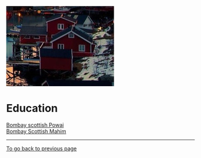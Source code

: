 <!DOCTYPE html>
<html lang="en">
<head>
    <meta charset="UTF-8">
    <title>School</title>
</head>
<body>
    <img src="14.jpg" alt="pic">
    <h1>Education</h1>
    <p> <a href="https://bombayscottish.in/powai/home.php"> Bombay scottish Powai</a><br> <a href="https://bombayscottish.in/mahim/home.php">Bombay Scottish Mahim</a> </p>
    <hr size="3" noshade>
    <a href="index.md">To go back to previous page</a>
</body>
</html>
